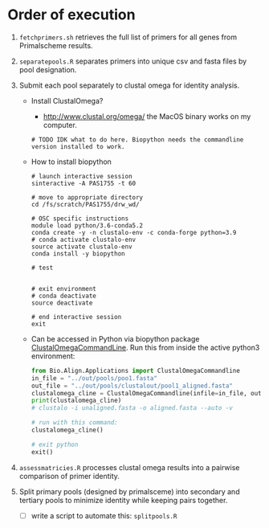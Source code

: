 # Order of execution

1. `fetchprimers.sh` retrieves the full list of primers for all genes from Primalscheme results.

2. `separatepools.R` separates primers into unique csv and fasta files by pool designation.

3. Submit each pool separately to clustal omega for identity analysis.

   - Install ClustalOmega?

     - http://www.clustal.org/omega/ the MacOS binary works on my computer.

     ```shell
     # TODO IDK what to do here. Biopython needs the commandline version installed to work.
     ```

     

   - How to install biopython

     ```shell
     # launch interactive session
     sinteractive -A PAS1755 -t 60
     
     # move to appropriate directory
     cd /fs/scratch/PAS1755/drw_wd/
     
     # OSC specific instructions
     module load python/3.6-conda5.2
     conda create -y -n clustalo-env -c conda-forge python=3.9
     # conda activate clustalo-env
     source activate clustalo-env
     conda install -y biopython
     
     # test
     
     
     # exit environment
     # conda deactivate
     source deactivate
     
     # end interactive session
     exit
     ```

   - Can be accessed in Python via biopython package [ClustalOmegaCommandLine](https://biopython.org/docs/1.75/api/Bio.Align.Applications.html#Bio.Align.Applications.ClustalOmegaCommandline). Run this from inside the active python3 environment:

     ```python
     from Bio.Align.Applications import ClustalOmegaCommandline
     in_file = "../out/pools/poo1.fasta"
     out_file = "../out/pools/clustalout/pool1_aligned.fasta"
     clustalomega_cline = ClustalOmegaCommandline(infile=in_file, outfile=out_file, verbose=True, auto=True)
     print(clustalomega_cline)
     # clustalo -i unaligned.fasta -o aligned.fasta --auto -v
     
     # run with this command:
     clustalomega_cline()
     
     # exit python
     exit()
     ```

4. `assessmatricies.R` processes clustal omega results into a pairwise comparison of primer identity.

5. Split primary pools (designed by primalsceme) into secondary and tertiary pools to minimize identity while keeping pairs together.

   - [ ] write a script to automate this: `splitpools.R`

